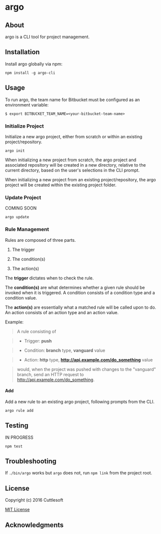 # argo

## About

argo is a CLI tool for project management.

## Installation

Install argo globally via npm:

    npm install -g argo-cli

## Usage

To run argo, the team name for Bitbucket must be configured as an environment variable:

    $ export BITBUCKET_TEAM_NAME=<your-bitbucket-team-name>

### Initialize Project

Initialize a new argo project, either from scratch or within an existing project/repository.

    argo init

When initializing a new project from scratch, the argo project and associated repository will be created in a new directory, relative to the current directory, based on the user's selections in the CLI prompt.

When initializing a new project from an existing project/repository, the argo project will be created within the existing project folder.

### Update Project

COMING SOON

    argo update

### Rule Management

Rules are composed of three parts.

1. The trigger

2. The condition(s)

3. The action(s)

The **trigger** dictates when to check the rule.

The **condition(s)** are what determines whether a given rule should be invoked when it is triggered. A condition consists of a condition type and a condition value.

The **action(s)** are essentially what a matched rule will be called upon to do. An action consists of an action type and an action value.

Example:
> A rule consisting of

> - Trigger: **push**

> - Condition: **branch** type, **vanguard** value

> - Action: **http** type, **http://api.example.com/do_something** value

> would, when the project was pushed with changes to the "vanguard" branch, send an HTTP request to http://api.example.com/do_something.

#### Add

Add a new rule to an existing argo project, following prompts from the CLI.

    argo rule add

## Testing

IN PROGRESS

    npm test

## Troubleshooting

If `./bin/argo` works but `argo` does not, run `npm link` from the project root.

## License

Copyright (c) 2016 Cuttlesoft

[MIT License](http://en.wikipedia.org/wiki/MIT_License)

## Acknowledgments
